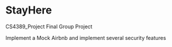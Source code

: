 # StayHere
CS4389_Project Final Group Project

Implement a Mock Airbnb and implement several security features
